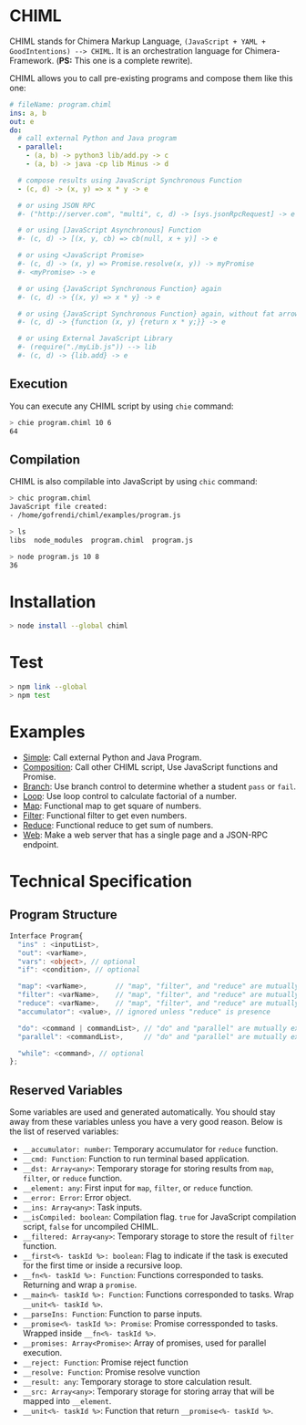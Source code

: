 # CHIML

CHIML stands for Chimera Markup Language, `(JavaScript + YAML + GoodIntentions) --> CHIML`. It is an orchestration language for Chimera-Framework. (__PS:__ This one is a complete rewrite).

CHIML allows you to call pre-existing programs and compose them like this one:

```yaml
# fileName: program.chiml
ins: a, b
out: e
do:
  # call external Python and Java program
  - parallel:
    - (a, b) -> python3 lib/add.py -> c
    - (a, b) -> java -cp lib Minus -> d

  # compose results using JavaScript Synchronous Function
  - (c, d) -> (x, y) => x * y -> e

  # or using JSON RPC
  #- ("http://server.com", "multi", c, d) -> [sys.jsonRpcRequest] -> e

  # or using [JavaScript Asynchronous] Function
  #- (c, d) -> [(x, y, cb) => cb(null, x + y)] -> e

  # or using <JavaScript Promise>
  #- (c, d) -> (x, y) => Promise.resolve(x, y)) -> myPromise
  #- <myPromise> -> e

  # or using {JavaScript Synchronous Function} again
  #- (c, d) -> {(x, y) => x * y} -> e

  # or using {JavaScript Synchronous Function} again, without fat arrow
  #- (c, d) -> {function (x, y) {return x * y;}} -> e

  # or using External JavaScript Library
  #- (require("./myLib.js")) --> lib
  #- (c, d) -> {lib.add} -> e
```

## Execution

You can execute any CHIML script by using `chie` command:

```bash
> chie program.chiml 10 6
64
```

## Compilation

CHIML is also compilable into JavaScript by using `chic` command:

```bash
> chic program.chiml
JavaScript file created:
- /home/gofrendi/chiml/examples/program.js

> ls
libs  node_modules  program.chiml  program.js

> node program.js 10 8
36
```

# Installation

```bash
> node install --global chiml
```

# Test

```bash
> npm link --global
> npm test
```

# Examples

* [Simple](./examples/simple): Call external Python and Java Program.
* [Composition](./examples/composition): Call other CHIML script, Use JavaScript functions and Promise.
* [Branch](./examples/branch): Use branch control to determine whether a student `pass` or `fail`.
* [Loop](./examples/loop): Use loop control to calculate factorial of a number.
* [Map](./examples/map): Functional map to get square of numbers.
* [Filter](./examples/filter): Functional filter to get even numbers.
* [Reduce](./examples/reduce): Functional reduce to get sum of numbers.
* [Web](./examples/web): Make a web server that has a single page and a JSON-RPC endpoint.

# Technical Specification

## Program Structure

```typescript
Interface Program{
  "ins" : <inputList>,
  "out": <varName>,
  "vars": <object>, // optional
  "if": <condition>, // optional

  "map": <varName>,       // "map", "filter", and "reduce" are mutually exclussive
  "filter": <varName>,    // "map", "filter", and "reduce" are mutually exclussive
  "reduce": <varName>,    // "map", "filter", and "reduce" are mutually exclussive
  "accumulator": <value>, // ignored unless "reduce" is presence

  "do": <command | commandList>, // "do" and "parallel" are mutually exclusive
  "parallel": <commandList>,     // "do" and "parallel" are mutually exclusive

  "while": <command>, // optional
};
```

## Reserved Variables

Some variables are used and generated automatically. You should stay away from these variables unless you have a very good reason. Below is the list of reserved variables:

* `__accumulator: number`: Temporary accumulator for `reduce` function.
* `__cmd: Function`: Function to run terminal based application.
* `__dst: Array<any>`: Temporary storage for storing results from `map`, `filter`, or `reduce` function.
* `__element: any`: First input for `map`, `filter`, or `reduce` function.
* `__error: Error`: Error object.
* `__ins: Array<any>`: Task inputs.
* `__isCompiled: boolean`: Compilation flag. `true` for JavaScript compilation script, `false` for uncompiled CHIML.
* `__filtered: Array<any>`: Temporary storage to store the result of `filter` function.
* `__first<%- taskId %>: boolean`: Flag to indicate if the task is executed for the first time or inside a recursive loop.
* `__fn<%- taskId %>: Function`: Functions corresponded to tasks. Returning and wrap a `promise`.
* `__main<%- taskId %>: Function`: Functions corresponded to tasks. Wrap `__unit<%- taskId %>`.
* `__parseIns: Function`: Function to parse inputs.
* `__promise<%- taskId %>: Promise`: Promise corressponded to tasks. Wrapped inside `__fn<%- taskId %>`.
* `__promises: Array<Promise>`: Array of promises, used for parallel execution.
* `__reject: Function`: Promise reject function
* `__resolve: Function`: Promise resolve vunction
* `__result: any`: Temporary storage to store calculation result.
* `__src: Array<any>`: Temporary storage for storing array that will be mapped into `__element`.
* `__unit<%- taskId %>`: Function that return `__promise<%- taskId %>`.
